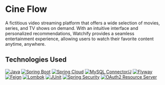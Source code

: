# Cine Flow

A fictitious video streaming platform that offers a wide selection of movies, series, and TV shows on demand. With an intuitive interface and personalized recommendations, Watchify provides a seamless entertainment experience, allowing users to watch their favorite content anytime, anywhere.

## Technologies Used

[![Java](https://img.shields.io/badge/Java-17-blue)](https://www.oracle.com/java/technologies/javase-jdk17-downloads.html)
[![Spring Boot](https://img.shields.io/badge/Spring_Boot-3.2.5-brightgreen)](https://spring.io/projects/spring-boot)
[![Spring Cloud](https://img.shields.io/badge/Spring_Cloud-2023.0.1-blue)](https://spring.io/projects/spring-cloud)
[![MySQL Connector/J](https://img.shields.io/badge/MySQL_Connector%2FJ-latest-orange)](https://dev.mysql.com/downloads/connector/j/)
[![Flyway](https://img.shields.io/badge/Flyway-latest-yellow)](https://flywaydb.org/)
[![Feign](https://img.shields.io/badge/Feign-latest-lightgrey)](https://spring.io/projects/spring-cloud-openfeign)
[![Lombok](https://img.shields.io/badge/Lombok-latest-yellowgreen)](https://projectlombok.org/)
[![JUnit](https://img.shields.io/badge/JUnit-latest-orange)](https://junit.org/junit5/)
[![Spring Security](https://img.shields.io/badge/Spring_Security-5.6.0-red)](https://spring.io/projects/spring-security)
[![OAuth2 Resource Server](https://img.shields.io/badge/OAuth2_Resource_Server-latest-blueviolet)](https://spring.io/projects/spring-security-oauth)
